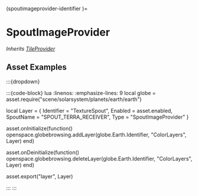 



(spoutimageprovider-identifier )=
# SpoutImageProvider

_Inherits [TileProvider](#TileProvider)_











## Asset Examples


:::{dropdown} 

:::{code-block} lua
:linenos:
:emphasize-lines: 9
local globe = asset.require("scene/solarsystem/planets/earth/earth")



local Layer = {
  Identifier = "TextureSpout",
  Enabled = asset.enabled,
  SpoutName = "SPOUT_TERRA_RECEIVER",
  Type = "SpoutImageProvider"
}


asset.onInitialize(function()
  openspace.globebrowsing.addLayer(globe.Earth.Identifier, "ColorLayers", Layer)
end)

asset.onDeinitialize(function()
  openspace.globebrowsing.deleteLayer(globe.Earth.Identifier, "ColorLayers", Layer)
end)

asset.export("layer", Layer)

:::
:::


